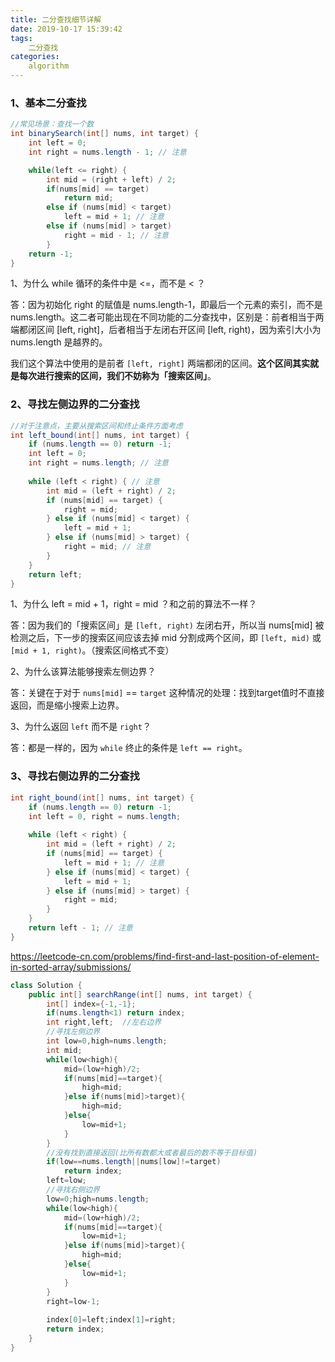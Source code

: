 ```yaml
---
title: 二分查找细节详解
date: 2019-10-17 15:39:42
tags:
	二分查找
categories:
	algorithm
---
```


### 1、基本二分查找

```java
//常见场景：查找一个数
int binarySearch(int[] nums, int target) {
    int left = 0; 
    int right = nums.length - 1; // 注意

    while(left <= right) {
        int mid = (right + left) / 2;
        if(nums[mid] == target)
            return mid; 
        else if (nums[mid] < target)
            left = mid + 1; // 注意
        else if (nums[mid] > target)
            right = mid - 1; // 注意
        }
    return -1;
}
```

1、为什么 while 循环的条件中是 <=，而不是 < ？

答：因为初始化 right 的赋值是 nums.length-1，即最后一个元素的索引，而不是 nums.length。这二者可能出现在不同功能的二分查找中，区别是：前者相当于两端都闭区间 [left, right]，后者相当于左闭右开区间 [left, right)，因为索引大小为 nums.length 是越界的。

我们这个算法中使用的是前者 `[left, right]` 两端都闭的区间。**这个区间其实就是每次进行搜索的区间，我们不妨称为「搜索区间」**。

### 2、寻找左侧边界的二分查找

```java
//对于注意点，主要从搜索区间和终止条件方面考虑
int left_bound(int[] nums, int target) {
    if (nums.length == 0) return -1;
    int left = 0;
    int right = nums.length; // 注意
    
    while (left < right) { // 注意
        int mid = (left + right) / 2;
        if (nums[mid] == target) {
            right = mid;
        } else if (nums[mid] < target) {
            left = mid + 1;
        } else if (nums[mid] > target) {
            right = mid; // 注意
        }
    }
    return left;
}
```

1、为什么 left = mid + 1，right = mid ？和之前的算法不一样？

答：因为我们的「搜索区间」是 `[left, right)` 左闭右开，所以当 nums[mid] 被检测之后，下一步的搜索区间应该去掉 mid 分割成两个区间，即 `[left, mid)` 或 `[mid + 1, right)`。（搜索区间格式不变）

2、为什么该算法能够搜索左侧边界？

答：关键在于对于 `nums[mid]` == `target` 这种情况的处理：找到target值时不直接返回，而是缩小搜索上边界。

3、为什么返回 `left` 而不是 `right`？

答：都是一样的，因为 `while` 终止的条件是 `left == right`。

### 3、寻找右侧边界的二分查找

```java
int right_bound(int[] nums, int target) {
    if (nums.length == 0) return -1;
    int left = 0, right = nums.length;
    
    while (left < right) {
        int mid = (left + right) / 2;
        if (nums[mid] == target) {
            left = mid + 1; // 注意
        } else if (nums[mid] < target) {
            left = mid + 1;
        } else if (nums[mid] > target) {
            right = mid;
        }
    }
    return left - 1; // 注意
}
```



https://leetcode-cn.com/problems/find-first-and-last-position-of-element-in-sorted-array/submissions/

```java
class Solution {
    public int[] searchRange(int[] nums, int target) {
        int[] index={-1,-1};
        if(nums.length<1) return index;
        int right,left;  //左右边界
        //寻找左侧边界
        int low=0,high=nums.length;
        int mid;
        while(low<high){
            mid=(low+high)/2;
            if(nums[mid]==target){
                high=mid;
            }else if(nums[mid]>target){
                high=mid;
            }else{
                low=mid+1;
            }
        }
        //没有找到直接返回(比所有数都大或者最后的数不等于目标值)
        if(low==nums.length||nums[low]!=target)
            return index;
        left=low;
        //寻找右侧边界
        low=0;high=nums.length;
        while(low<high){
            mid=(low+high)/2;
            if(nums[mid]==target){
                low=mid+1;
            }else if(nums[mid]>target){
                high=mid;
            }else{
                low=mid+1;
            }
        }
        right=low-1;
            
        index[0]=left;index[1]=right;          
        return index;
    }
}
```

